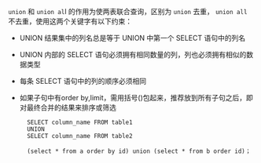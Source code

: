 `union` 和 `union al`l 的作用为使两表联合查询，区别为 `union` 去重， `union all` 不去重，使用这两个关键字有以下约束：

- UNION 结果集中的列名总是等于 UNION 中第一个 SELECT 语句中的列名
- UNION 内部的 SELECT 语句必须拥有相同数量的列，列也必须拥有相似的数据类型
- 每条 SELECT 语句中的列的顺序必须相同
- 如果子句中有order by,limit，需用括号()包起来，推荐放到所有子句之后，即对最终合并的结果来排序或筛选


		SELECT column_name FROM table1
		UNION
		SELECT column_name FROM table2

		(select * from a order by id) union (select * from b order id)；